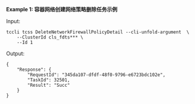 **Example 1: 容器网络创建网络策略删除任务示例**



Input: 

```
tccli tcss DeleteNetworkFirewallPolicyDetail --cli-unfold-argument  \
    --ClusterId cls_fdts*** \
    --Id 1
```

Output: 
```
{
    "Response": {
        "RequestId": "345da107-dfdf-48f0-9796-e6723bdc102e",
        "TaskId": 32501,
        "Result": "Succ"
    }
}
```

